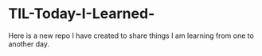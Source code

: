 # TIL-Today-I-Learned-
Here is a new repo I have created to share things I am learning from one to another day.
